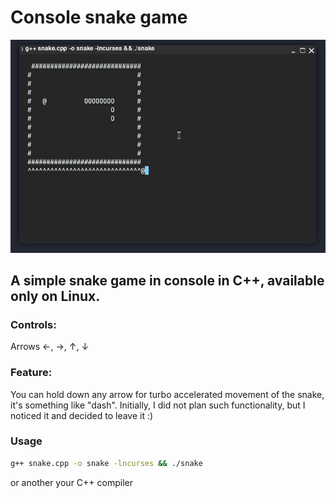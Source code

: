 # Console snake game

![Screenshot](readme/photo-snake.jpg)

## A simple snake game in console in C++, available only on Linux.

### Controls:
Arrows ←, →, ↑, ↓

### Feature:

You can hold down any arrow for turbo accelerated movement of the snake, it's something like "dash". Initially, I did not plan such functionality, but I noticed it and decided to leave it :)


### Usage

```bash
g++ snake.cpp -o snake -lncurses && ./snake
```

or another your C++ compiler